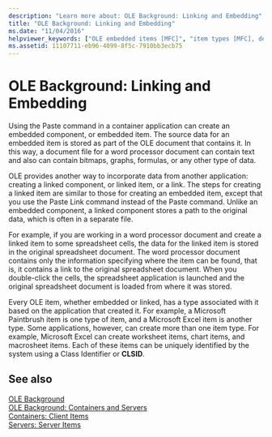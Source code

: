 ```yaml
---
description: "Learn more about: OLE Background: Linking and Embedding"
title: "OLE Background: Linking and Embedding"
ms.date: "11/04/2016"
helpviewer_keywords: ["OLE embedded items [MFC]", "item types [MFC], defined", "item types [MFC]", "OLE [MFC], linked items", "linked items (OLE) [MFC]", "embedded objects [MFC]", "OLE items [MFC], types"]
ms.assetid: 11107711-eb96-4099-8f5c-7910bb3ecb75
---
```

# OLE Background: Linking and Embedding

Using the Paste command in a container application can create an embedded component, or embedded item. The source data for an embedded item is stored as part of the OLE document that contains it. In this way, a document file for a word processor document can contain text and also can contain bitmaps, graphs, formulas, or any other type of data.

OLE provides another way to incorporate data from another application: creating a linked component, or linked item, or a link. The steps for creating a linked item are similar to those for creating an embedded item, except that you use the Paste Link command instead of the Paste command. Unlike an embedded component, a linked component stores a path to the original data, which is often in a separate file.

For example, if you are working in a word processor document and create a linked item to some spreadsheet cells, the data for the linked item is stored in the original spreadsheet document. The word processor document contains only the information specifying where the item can be found, that is, it contains a link to the original spreadsheet document. When you double-click the cells, the spreadsheet application is launched and the original spreadsheet document is loaded from where it was stored.

Every OLE item, whether embedded or linked, has a type associated with it based on the application that created it. For example, a Microsoft Paintbrush item is one type of item, and a Microsoft Excel item is another type. Some applications, however, can create more than one item type. For example, Microsoft Excel can create worksheet items, chart items, and macrosheet items. Each of these items can be uniquely identified by the system using a Class Identifier or **CLSID**.

## See also

[OLE Background](ole-background.md)<br/>
[OLE Background: Containers and Servers](ole-background-containers-and-servers.md)<br/>
[Containers: Client Items](containers-client-items.md)<br/>
[Servers: Server Items](servers-server-items.md)
